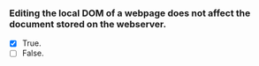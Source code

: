 ### Editing the local DOM of a webpage does not affect the document stored on the webserver.

- [x] True.
- [ ] False.
